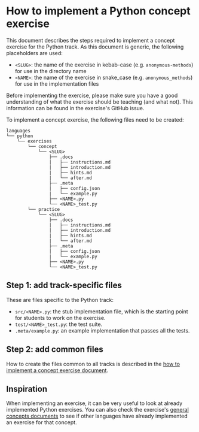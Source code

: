 # How to implement a Python concept exercise

This document describes the steps required to implement a concept exercise for the Python track. As this document is generic, the following placeholders are used:

- `<SLUG>`: the name of the exercise in kebab-case (e.g. `anonymous-methods`) for use in the directory name
- `<NAME>`: the name of the exercise in snake_case (e.g. `anonymous_methods`) for use in the implementation files

Before implementing the exercise, please make sure you have a good understanding of what the exercise should be teaching (and what not). This information can be found in the exercise's GitHub issue.

To implement a concept exercise, the following files need to be created:

```
languages
└── python
    └── exercises
        └── concept
            └── <SLUG>
                ├── .docs
                |   ├── instructions.md
                |   ├── introduction.md
                |   ├── hints.md
                |   └── after.md
                ├── .meta
                |   ├── config.json
                |   └── example.py
                ├── <NAME>.py
                └── <NAME>_test.py
        └── practice
            └── <SLUG>
                ├── .docs
                |   ├── instructions.md
                |   ├── introduction.md
                |   ├── hints.md
                |   └── after.md
                ├── .meta
                |   ├── config.json
                |   └── example.py
                ├── <NAME>.py
                └── <NAME>_test.py

```

## Step 1: add track-specific files

These are files specific to the Python track:
- `src/<NAME>.py`: the stub implementation file, which is the starting point for students to work on the exercise.
- `test/<NAME>_test.py`: the test suite.
- `.meta/example.py`: an example implementation that passes all the tests.

## Step 2: add common files

How to create the files common to all tracks is described in the [how to implement a concept exercise document][how-to-implement-a-concept-exercise].

## Inspiration

When implementing an exercise, it can be very useful to look at already implemented Python exercises. You can also check the exercise's [general concepts documents][reference] to see if other languages have already implemented an exercise for that concept.

[reference]: ../../../reference
[how-to-implement-a-concept-exercise]: ../../../docs/maintainers/generic-how-to-implement-a-concept-exercise.md
